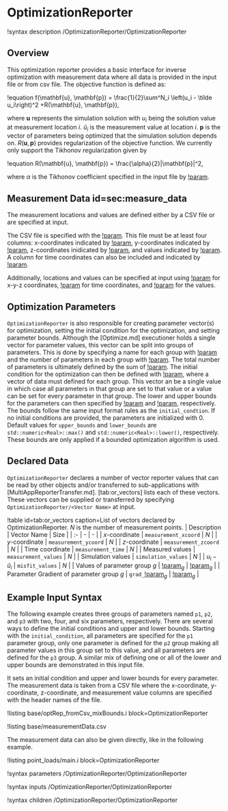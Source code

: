 # OptimizationReporter

!syntax description /OptimizationReporter/OptimizationReporter

## Overview

This optimization reporter provides a basic interface for inverse optimization with measurement data where all data is provided in the input file or from csv file. The objective function is defined as:

!equation
f(\mathbf{u}, \mathbf{p}) = \frac{1}{2}\sum^N_i \left(u_i - \tilde u_i\right)^2 +R(\mathbf{u}, \mathbf{p}),

where $\mathbf{u}$ represents the simulation solution with $u_i$ being the solution value at measurement location $i$. $\tilde u_i$ is the measurement value at location $i$. $\mathbf{p}$ is the vector of parameters being optimized that the simulation solution depends on.  $R(\mathbf{u}, \mathbf{p})$ provides regularization of the objective function.  We currently only support the Tikhonov regularization given by

!equation
R(\mathbf{u}, \mathbf{p}) = \frac{\alpha}{2}\|\mathbf{p}\|^2,

where $\alpha$ is the Tikhonov coefficient specified in the input file by [!param](/OptimizationReporter/GeneralOptimization/tikhonov_coeff).

## Measurement Data id=sec:measure_data

The measurement locations and values are defined either by a CSV file or are specified at input.

The CSV file is specified with the [!param](/OptimizationReporter/GeneralOptimization/measurement_file). This file must be at least four columns: x-coordinates indicated by [!param](/OptimizationReporter/GeneralOptimization/file_xcoord), y-coordinates indicated by [!param](/OptimizationReporter/GeneralOptimization/file_ycoord), z-coordinates inidicated by [!param](/OptimizationReporter/GeneralOptimization/file_zcoord), and values indicated by [!param](/OptimizationReporter/GeneralOptimization/file_value). A column for time coordinates can also be included and indicated by [!param](/OptimizationReporter/GeneralOptimization/file_time).

Additionally, locations and values can be specified at input using [!param](/OptimizationReporter/GeneralOptimization/measurement_points) for x-y-z coordinates, [!param](/OptimizationReporter/GeneralOptimization/measurement_times) for time coordinates, and [!param](/OptimizationReporter/GeneralOptimization/measurement_values) for the values.

## Optimization Parameters

`OptimizationReporter` is also responsible for creating parameter vector(s) for optimization, setting the initial condition for the optimization, and setting parameter bounds. Although the [Optimize.md] executioner holds a single vector for parameter values, this vector can be split into groups of parameters. This is done by specifying a name for each group with [!param](/OptimizationReporter/GeneralOptimization/parameter_names) and the number of parameters in each group with [!param](/OptimizationReporter/GeneralOptimization/num_values). The total number of parameters is ultimately defined by the sum of [!param](/OptimizationReporter/GeneralOptimization/num_values). The initial condition for the optimization can then be defined with [!param](/OptimizationReporter/GeneralOptimization/initial_condition), where a vector of data must defined for each group.  This vector an be a single value in which case all parameters in that group are set to that value or a value can be set for every parameter in that group.  The lower and upper bounds for the parameters can then specified by [!param](/OptimizationReporter/GeneralOptimization/lower_bounds) and [!param](/OptimizationReporter/GeneralOptimization/upper_bounds), respectively. The bounds follow the same input format rules as the `initial_condtion`.  If no initial conditions are provided, the parameters are initialized with 0.  Default values for `upper_bounds` and `lower_bounds` are `std::numeric<Real>::max()` and `std::numeric<Real>::lower()`, respectively.  These bounds are only applied if a bounded optimization algorithm is used.

## Declared Data

`OptimizationReporter` declares a number of vector reporter values that can be read by other objects and/or transferred to sub-applications with [MultiAppReporterTransfer.md]. [tab:or_vectors] lists each of these vectors. These vectors can be supplied or transferred by specifying `OptimizationReporter/<Vector Name>` at input.

!table id=tab:or_vectors caption=List of vectors declared by OptimizationReporter. $N$ is the number of measurement points.
| Description | Vector Name | Size |
| :- | - | - |
| $x$-coordinate | `measurement_xcoord` | $N$ |
| $y$-coordinate | `measurement_ycoord` | $N$ |
| $z$-coordinate | `measurement_zcoord` | $N$ |
| Time coordinate | `measurement_time` | $N$ |
| Measured values | `measurement_values` | $N$ |
| Simulation values | `simulation_values` | $N$ |
| $u_i - \tilde{u}_i$ | `misfit_values` | $N$ |
| Values of parameter group $g$ | [!param](/OptimizationReporter/GeneralOptimization/parameter_names)$_g$ | [!param](/OptimizationReporter/GeneralOptimization/num_values)$_g$ |
| Parameter Gradient of parameter group $g$ | `grad_`[!param](/OptimizationReporter/GeneralOptimization/parameter_names)$_g$  | [!param](/OptimizationReporter/GeneralOptimization/num_values)$_g$ |


## Example Input Syntax

The following example creates three groups of parameters named `p1`, `p2`, and `p3` with two, four, and six parameters, respectively. There are several ways to define the initial conditions and upper and lower bounds.  Starting with the `initial_condition`, all parameters are specified for the `p1` parameter group, only one parameter is defined for the `p2` group making all parameter values in this group set to this value, and all parameters are defined for the `p3` group.  A similar mix of defining one or all of the lower and upper bounds are demonstrated in this input file.

It sets an initial condition and upper and lower bounds for every parameter. The measurement data is taken from a CSV file where the x-coordinate, y-coordinate, z-coordinate, and measurement value columns are specified with the header names of the file.

!listing base/optRep_fromCsv_mixBounds.i block=OptimizationReporter

!listing base/measurementData.csv

The measurement data can also be given directly, like in the following example.

!listing point_loads/main.i block=OptimizationReporter

!syntax parameters /OptimizationReporter/OptimizationReporter

!syntax inputs /OptimizationReporter/OptimizationReporter

!syntax children /OptimizationReporter/OptimizationReporter
